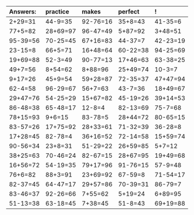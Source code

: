 | Answers: | practice | makes | perfect | ! |
| :--- | :--- | :--- | :--- | :--- |
| 2+29=31 | 44-9=35 | 92-76=16 | 35+8=43 | 41-35=6 | 
| 77+5=82 | 28+69=97 | 96-47=49 | 5+87=92 | 3+48=51 | 
| 95-39=56 | 70-25=45 | 67+16=83 | 44-37=7 | 42-23=19 | 
| 23-15=8 | 66+5=71 | 16+48=64 | 60-22=38 | 94-25=69 | 
| 19+69=88 | 52-3=49 | 90-77=13 | 17+46=63 | 63-38=25 | 
| 49+7=56 | 8+54=62 | 8+88=96 | 25+49=74 | 10-3=7 | 
| 9+17=26 | 45+9=54 | 59+28=87 | 72-35=37 | 47+47=94 | 
| 62-4=58 | 96-29=67 | 56+7=63 | 43-7=36 | 18+49=67 | 
| 29+47=76 | 54-25=29 | 15+67=82 | 45-19=26 | 39+14=53 | 
| 86-48=38 | 65-48=17 | 12-8=4 | 82-13=69 | 75-7=68 | 
| 78+15=93 | 9+6=15 | 83-78=5 | 28+44=72 | 80-65=15 | 
| 83-57=26 | 17+75=92 | 28+33=61 | 71-32=39 | 36-28=8 | 
| 17+28=45 | 82-78=4 | 36+16=52 | 72-14=58 | 15+59=74 | 
| 90-56=34 | 23+8=31 | 51-29=22 | 26+59=85 | 5+7=12 | 
| 38+25=63 | 70-46=24 | 82-67=15 | 28+67=95 | 19+49=68 | 
| 16+56=72 | 54-19=35 | 79+17=96 | 91-76=15 | 57-9=48 | 
| 76+6=82 | 88+3=91 | 23+69=92 | 67-59=8 | 71-54=17 | 
| 82-37=45 | 64-47=17 | 29+57=86 | 70-39=31 | 86-79=7 | 
| 83-46=37 | 92-26=66 | 7+55=62 | 5+19=24 | 6+89=95 | 
| 51-13=38 | 63-18=45 | 7+38=45 | 51-8=43 | 69+19=88 | 
